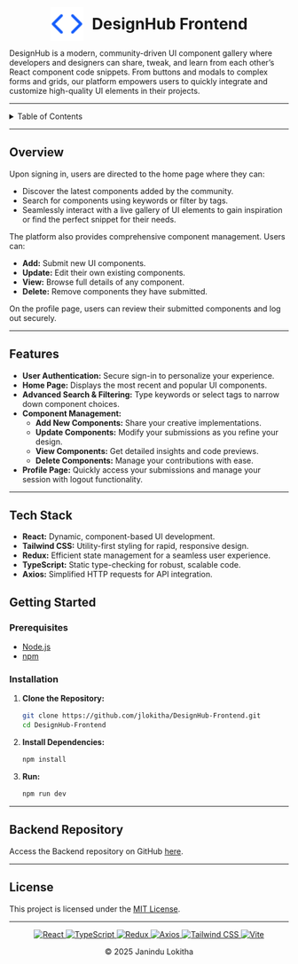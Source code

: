 <div style="display: flex; align-items: center; justify-content: center;">
  <img src="public/code.svg" alt="DesignHub Logo" width="60" style="margin-right: 15px;" />
  <h1 style="margin: 0;">DesignHub Frontend</h1>
</div>

DesignHub is a modern, community-driven UI component gallery where developers and designers can share, tweak, and learn
from each other’s React component code snippets. From buttons and modals to complex forms and grids, our platform
empowers users to quickly integrate and customize high-quality UI elements in their projects.

---

<details>
  <summary>Table of Contents</summary>

- [Overview](#overview)
- [Features](#features)
- [Tech Stack](#tech-stack)
- [Getting Started](#getting-started)
- [Backend Repository](#backend-repository)
- [License](#license)

</details>

---

## Overview

Upon signing in, users are directed to the home page where they can:

- Discover the latest components added by the community.
- Search for components using keywords or filter by tags.
- Seamlessly interact with a live gallery of UI elements to gain inspiration or find the perfect snippet for their
  needs.

The platform also provides comprehensive component management. Users can:

- **Add:** Submit new UI components.
- **Update:** Edit their own existing components.
- **View:** Browse full details of any component.
- **Delete:** Remove components they have submitted.

On the profile page, users can review their submitted components and log out securely.

---

## Features

- **User Authentication:** Secure sign-in to personalize your experience.
- **Home Page:** Displays the most recent and popular UI components.
- **Advanced Search & Filtering:** Type keywords or select tags to narrow down component choices.
- **Component Management:**
    - **Add New Components:** Share your creative implementations.
    - **Update Components:** Modify your submissions as you refine your design.
    - **View Components:** Get detailed insights and code previews.
    - **Delete Components:** Manage your contributions with ease.
- **Profile Page:** Quickly access your submissions and manage your session with logout functionality.

---

## Tech Stack

- **React:** Dynamic, component-based UI development.
- **Tailwind CSS:** Utility-first styling for rapid, responsive design.
- **Redux:** Efficient state management for a seamless user experience.
- **TypeScript:** Static type-checking for robust, scalable code.
- **Axios:** Simplified HTTP requests for API integration.

## Getting Started

### Prerequisites

- [Node.js](https://nodejs.org/en/download)
- [npm](https://docs.npmjs.com/downloading-and-installing-node-js-and-npm)

### Installation

1. **Clone the Repository:**
   ```bash
   git clone https://github.com/jlokitha/DesignHub-Frontend.git
   cd DesignHub-Frontend
   ```

2. **Install Dependencies:**
   ```bash
   npm install
   ```

3. **Run:**
   ```bash
   npm run dev
   ```

---

## Backend Repository

Access the Backend repository on GitHub [here](https://github.com/jlokitha/DesignHub-Backend.git).

---

## License

This project is licensed under the [MIT License](LICENSE).

---

<div align="center"> 
<a href="https://github.com/your-username/designhub-frontend" target="_blank">
    <img src="https://img.shields.io/badge/React-000000?style=for-the-badge&logo=react&logoColor=white" alt="React"> 
</a> 
<a href="https://www.typescriptlang.org/" target="_blank"> 
    <img src="https://img.shields.io/badge/TypeScript-000000?style=for-the-badge&logo=typescript&logoColor=white" alt="TypeScript"> 
</a> 
<a href="https://redux.js.org/" target="_blank"> 
    <img src="https://img.shields.io/badge/Redux-000000?style=for-the-badge&logo=redux&logoColor=white" alt="Redux"> 
</a> 
<a href="https://axios-http.com/" target="_blank"> 
    <img src="https://img.shields.io/badge/Axios-000000?style=for-the-badge&logo=axios&logoColor=white" alt="Axios"> 
</a> 
<a href="https://tailwindcss.com/" target="_blank"> 
    <img src="https://img.shields.io/badge/Tailwind_CSS-000000?style=for-the-badge&logo=tailwind-css&logoColor=white" alt="Tailwind CSS"> 
</a> 
<a href="https://vitejs.dev/" target="_blank"> 
    <img src="https://img.shields.io/badge/Vite-000000?style=for-the-badge&logo=vite&logoColor=white" alt="Vite"> 
</a> 
</div> 

<p align="center"> 
    &copy; 2025 Janindu Lokitha 
</p>